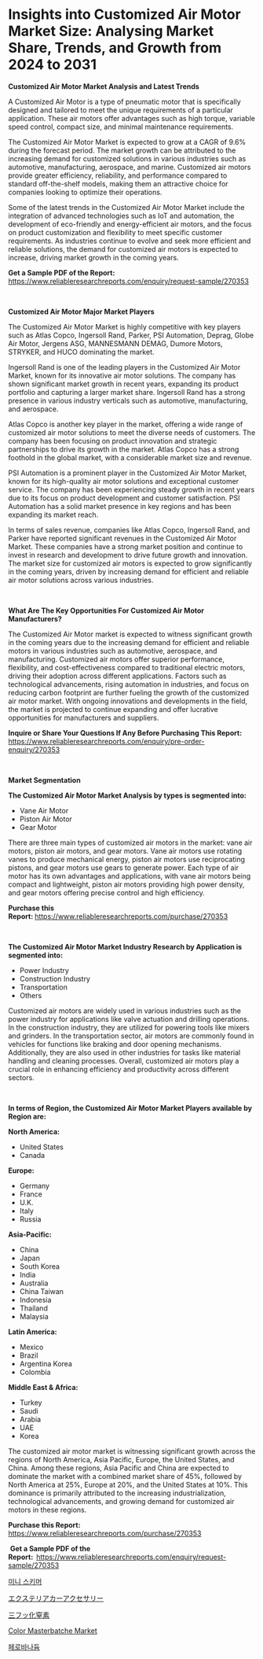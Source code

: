 <p><h1>Insights into Customized Air Motor Market Size: Analysing Market Share, Trends, and Growth from 2024 to 2031</h1></p><p><strong>Customized Air Motor Market Analysis and Latest Trends</strong></p>
<p><p>A Customized Air Motor is a type of pneumatic motor that is specifically designed and tailored to meet the unique requirements of a particular application. These air motors offer advantages such as high torque, variable speed control, compact size, and minimal maintenance requirements.</p><p>The Customized Air Motor Market is expected to grow at a CAGR of 9.6% during the forecast period. The market growth can be attributed to the increasing demand for customized solutions in various industries such as automotive, manufacturing, aerospace, and marine. Customized air motors provide greater efficiency, reliability, and performance compared to standard off-the-shelf models, making them an attractive choice for companies looking to optimize their operations.</p><p>Some of the latest trends in the Customized Air Motor Market include the integration of advanced technologies such as IoT and automation, the development of eco-friendly and energy-efficient air motors, and the focus on product customization and flexibility to meet specific customer requirements. As industries continue to evolve and seek more efficient and reliable solutions, the demand for customized air motors is expected to increase, driving market growth in the coming years.</p></p>
<p><strong>Get a Sample PDF of the Report:&nbsp;</strong> <a href="https://www.reliableresearchreports.com/enquiry/request-sample/270353">https://www.reliableresearchreports.com/enquiry/request-sample/270353</a></p>
<p>&nbsp;</p>
<p><strong>Customized Air Motor Major Market Players</strong></p>
<p><p>The Customized Air Motor Market is highly competitive with key players such as Atlas Copco, Ingersoll Rand, Parker, PSI Automation, Deprag, Globe Air Motor, Jergens ASG, MANNESMANN DEMAG, Dumore Motors, STRYKER, and HUCO dominating the market.</p><p>Ingersoll Rand is one of the leading players in the Customized Air Motor Market, known for its innovative air motor solutions. The company has shown significant market growth in recent years, expanding its product portfolio and capturing a larger market share. Ingersoll Rand has a strong presence in various industry verticals such as automotive, manufacturing, and aerospace.</p><p>Atlas Copco is another key player in the market, offering a wide range of customized air motor solutions to meet the diverse needs of customers. The company has been focusing on product innovation and strategic partnerships to drive its growth in the market. Atlas Copco has a strong foothold in the global market, with a considerable market size and revenue.</p><p>PSI Automation is a prominent player in the Customized Air Motor Market, known for its high-quality air motor solutions and exceptional customer service. The company has been experiencing steady growth in recent years due to its focus on product development and customer satisfaction. PSI Automation has a solid market presence in key regions and has been expanding its market reach.</p><p>In terms of sales revenue, companies like Atlas Copco, Ingersoll Rand, and Parker have reported significant revenues in the Customized Air Motor Market. These companies have a strong market position and continue to invest in research and development to drive future growth and innovation. The market size for customized air motors is expected to grow significantly in the coming years, driven by increasing demand for efficient and reliable air motor solutions across various industries.</p></p>
<p>&nbsp;</p>
<p><strong>What Are The Key Opportunities For Customized Air Motor Manufacturers?</strong></p>
<p><p>The Customized Air Motor market is expected to witness significant growth in the coming years due to the increasing demand for efficient and reliable motors in various industries such as automotive, aerospace, and manufacturing. Customized air motors offer superior performance, flexibility, and cost-effectiveness compared to traditional electric motors, driving their adoption across different applications. Factors such as technological advancements, rising automation in industries, and focus on reducing carbon footprint are further fueling the growth of the customized air motor market. With ongoing innovations and developments in the field, the market is projected to continue expanding and offer lucrative opportunities for manufacturers and suppliers.</p></p>
<p><strong>Inquire or Share Your Questions If Any Before Purchasing This Report:</strong> <a href="https://www.reliableresearchreports.com/enquiry/pre-order-enquiry/270353">https://www.reliableresearchreports.com/enquiry/pre-order-enquiry/270353</a></p>
<p>&nbsp;</p>
<p><strong>Market Segmentation</strong></p>
<p><strong>The Customized Air Motor Market Analysis by types is segmented into:</strong></p>
<p><ul><li>Vane Air Motor</li><li>Piston Air Motor</li><li>Gear Motor</li></ul></p>
<p><p>There are three main types of customized air motors in the market: vane air motors, piston air motors, and gear motors. Vane air motors use rotating vanes to produce mechanical energy, piston air motors use reciprocating pistons, and gear motors use gears to generate power. Each type of air motor has its own advantages and applications, with vane air motors being compact and lightweight, piston air motors providing high power density, and gear motors offering precise control and high efficiency.</p></p>
<p><strong>Purchase this Report:&nbsp;</strong><a href="https://www.reliableresearchreports.com/purchase/270353">https://www.reliableresearchreports.com/purchase/270353</a></p>
<p>&nbsp;</p>
<p><strong>The Customized Air Motor Market Industry Research by Application is segmented into:</strong></p>
<p><ul><li>Power Industry</li><li>Construction Industry</li><li>Transportation</li><li>Others</li></ul></p>
<p><p>Customized air motors are widely used in various industries such as the power industry for applications like valve actuation and drilling operations. In the construction industry, they are utilized for powering tools like mixers and grinders. In the transportation sector, air motors are commonly found in vehicles for functions like braking and door opening mechanisms. Additionally, they are also used in other industries for tasks like material handling and cleaning processes. Overall, customized air motors play a crucial role in enhancing efficiency and productivity across different sectors.</p></p>
<p>&nbsp;</p>
<p><strong>In terms of Region, the Customized Air Motor Market Players available by Region are:</strong></p>
<p>
    <p> <strong> North America: </strong>
        <ul>
            <li>United States</li>
            <li>Canada</li>
        </ul>
        </p> 
    <p> <strong> Europe: </strong>
        <ul>
            <li>Germany</li>
            <li>France</li>
            <li>U.K.</li>
            <li>Italy</li>
            <li>Russia</li>
        </ul>
        </p> 
    <p> <strong> Asia-Pacific: </strong>
        <ul>
            <li>China</li>
            <li>Japan</li>
            <li>South Korea</li>
            <li>India</li>
            <li>Australia</li>
            <li>China Taiwan</li>
            <li>Indonesia</li>
            <li>Thailand</li>
            <li>Malaysia</li>
        </ul>
        </p> 
    <p> <strong> Latin America: </strong>
        <ul>
            <li>Mexico</li>
            <li>Brazil</li>
            <li>Argentina Korea</li>
            <li>Colombia</li>
        </ul>
        </p> 
    <p> <strong> Middle East & Africa: </strong>
        <ul>
            <li>Turkey</li>
            <li>Saudi</li>
            <li>Arabia</li>
            <li>UAE</li>
            <li>Korea</li>
        </ul>
    </p>
    </p>
<p><p>The customized air motor market is witnessing significant growth across the regions of North America, Asia Pacific, Europe, the United States, and China. Among these regions, Asia Pacific and China are expected to dominate the market with a combined market share of 45%, followed by North America at 25%, Europe at 20%, and the United States at 10%. This dominance is primarily attributed to the increasing industrialization, technological advancements, and growing demand for customized air motors in these regions.</p></p>
<p><strong>Purchase this Report: </strong><a href="https://www.reliableresearchreports.com/purchase/270353">https://www.reliableresearchreports.com/purchase/270353</a></p>
<p>&nbsp;<strong>Get a Sample PDF of the Report:&nbsp;&nbsp;</strong><a href="https://www.reliableresearchreports.com/enquiry/request-sample/270353">https://www.reliableresearchreports.com/enquiry/request-sample/270353</a></p>
<p><strong></strong></p>
<p><p><a href="https://medium.com/@mosesspinka1914/%EB%AF%B8%EB%8B%88-%EC%8A%A4%ED%82%B4%EB%A8%B8-%EC%8B%9C%EC%9E%A5-%EB%B6%84%EC%84%9D-cagr-%EC%8B%9C%EC%9E%A5-%EC%84%B8%EB%B6%84%ED%99%94-%EB%B0%8F-%EC%84%B8%EA%B3%84-%EC%82%B0%EC%97%85-%EA%B0%9C%EC%9A%94-fb15b42c26c1">미니 스키머</a></p><p><a href="https://github.com/hwbcz413288296/Market-Research-Report-List-1/blob/main/5704414186992.md">エクステリアカーアクセサリー</a></p><p><a href="https://github.com/efcvopdgkdx128/Market-Research-Report-List-1/blob/main/2845112186991.md">三フッ化窒素</a></p><p><a href="https://github.com/Chiragrp22/Market-Research-Report-List-3/blob/main/color-masterbatche-market.md">Color Masterbatche Market</a></p><p><a href="https://github.com/fredrickeglers/Market-Research-Report-List-1/blob/main/5563035186957.md">페로바나듐</a></p></p>